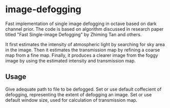 # image-defogging
Fast implementation of single image defogging in octave based on dark channel prior. The code is based on algorithm discussed in research paper titled "Fast Single-image Defogging" by Zhiming Tan and others.

It first estimates the intensity of atmospheric light by searching for sky area in the image. Then it estimates the transmission map by refining a coarse map from a fine map. Finally, it produces a clearer image from the foggy image by using the estimated intensity and transmission map.

## Usage
Give adequate path to file to be defogged.
Set or use default coffecient of defogging, representing the extent of defogging an image.
Set or use default window size, used for calculation of transmission map.
